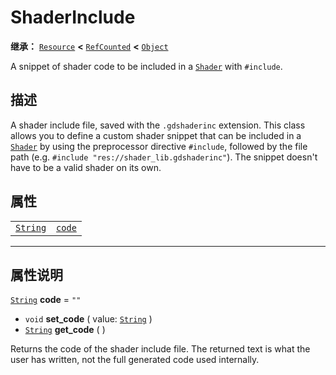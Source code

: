 <!-- ⚠ 请勿编辑本文件 ⚠ -->
<!-- 本文档使用脚本从 WeDot 引擎源码仓库生成。 -->
<!-- 生成脚本：https://github.com/WeDot-Engine/WeDot/tree/4.3/doc/tools/make_md.py； -->
<!-- 原文件：https://github.com/WeDot-Engine/WeDot/tree/4.3/doc/classes/ShaderInclude.xml。 -->

<div id="_class_shaderinclude"></div>

# ShaderInclude

**继承：** [`Resource`](class_resource.md) **<** [`RefCounted`](class_refcounted.md) **<** [`Object`](class_object.md)

A snippet of shader code to be included in a [`Shader`](class_shader.md) with `#include`.

## 描述

A shader include file, saved with the `.gdshaderinc` extension. This class allows you to define a custom shader snippet that can be included in a [`Shader`](class_shader.md) by using the preprocessor directive `#include`, followed by the file path (e.g. `#include "res://shader_lib.gdshaderinc"`). The snippet doesn't have to be a valid shader on its own.

## 属性

|||
|:-:|:--|
| [`String`](class_string.md) | [`code`](class_shaderinclude.md#class_shaderinclude_property_code) | ``""`` |

<!-- rst-class:: classref-section-separator -->

---

## 属性说明

<div id="_class_shaderinclude_property_code"></div>

[`String`](class_string.md) **code** = ``""`` <div id="class_shaderinclude_property_code"></div>

- `void` **set_code** ( value: [`String`](class_string.md) )
- [`String`](class_string.md) **get_code** ( )

Returns the code of the shader include file. The returned text is what the user has written, not the full generated code used internally.

[^virtual]: 本方法通常需要用户覆盖才能生效。
[^const]: 本方法无副作用，不会修改该实例的任何成员变量。
[^vararg]: 本方法除了能接受在此处描述的参数外，还能够继续接受任意数量的参数。
[^constructor]: 本方法用于构造某个类型。
[^static]: 调用本方法无需实例，可直接使用类名进行调用。
[^operator]: 本方法描述的是使用本类型作为左操作数的有效运算符。
[^bitfield]: 这个值是由下列位标志构成位掩码的整数。
[^void]: 无返回值。
